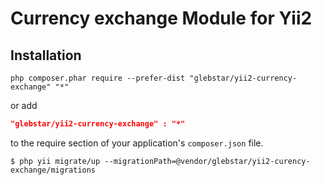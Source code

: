 Currency exchange Module for Yii2
========================

Installation
------------

```
php composer.phar require --prefer-dist "glebstar/yii2-currency-exchange" "*"
```
or add

```json
"glebstar/yii2-currency-exchange" : "*"
```

to the require section of your application's `composer.json` file.

```
$ php yii migrate/up --migrationPath=@vendor/glebstar/yii2-curency-exchange/migrations
```